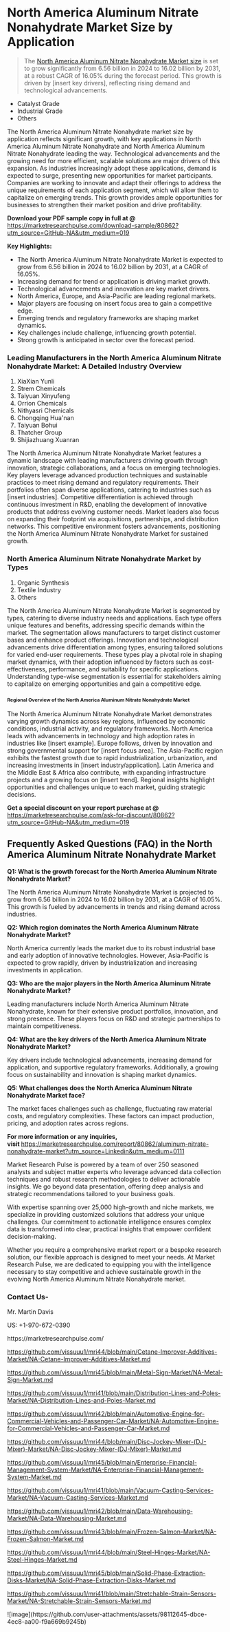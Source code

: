 <h1>North America Aluminum Nitrate Nonahydrate Market&nbsp;Size by Application</h1><blockquote><p>The <a href="https://marketresearchpulse.com/download-sample/80862?utm_source=GitHub-NA&amp;utm_medium=019">North America Aluminum Nitrate Nonahydrate Market size</a> is set to grow significantly from 6.56 billion in 2024 to 16.02 billion by 2031, at a robust CAGR of 16.05% during the forecast period. This growth is driven by [insert key drivers], reflecting rising demand and technological advancements.</p></blockquote><ul><li>Catalyst Grade<li> Industrial Grade<li> Others</li></ul><p>The North America Aluminum Nitrate Nonahydrate market size by application reflects significant growth, with key applications in North America Aluminum Nitrate Nonahydrate and North America Aluminum Nitrate Nonahydrate leading the way. Technological advancements and the growing need for more efficient, scalable solutions are major drivers of this expansion. As industries increasingly adopt these applications, demand is expected to surge, presenting new opportunities for market participants. Companies are working to innovate and adapt their offerings to address the unique requirements of each application segment, which will allow them to capitalize on emerging trends. This growth provides ample opportunities for businesses to strengthen their market position and drive profitability.</p><p><strong>Download your PDF sample copy in full at @ </strong><a href="https://marketresearchpulse.com/download-sample/80862?utm_source=GitHub-NA&amp;utm_medium=019">https://marketresearchpulse.com/download-sample/80862?utm_source=GitHub-NA&amp;utm_medium=019</a></p><p><strong>Key Highlights: </strong></p><ul><li>The North America Aluminum Nitrate Nonahydrate Market is expected to grow from 6.56 billion in 2024 to 16.02 billion by 2031, at a CAGR of 16.05%.</li><li>Increasing demand for trend or application is driving market growth.</li><li>Technological advancements and innovation are key market drivers.</li><li>North America, Europe, and Asia-Pacific are leading regional markets.</li><li>Major players are focusing on insert focus area to gain a competitive edge.</li><li>Emerging trends and regulatory frameworks are shaping market dynamics.</li><li>Key challenges include challenge, influencing growth potential.</li><li>Strong growth is anticipated in sector over the forecast period.</li></ul><h3>Leading Manufacturers in the North America Aluminum Nitrate Nonahydrate Market: A Detailed Industry Overview</h3><ol><li>XiaXian Yunli</li><li>Strem Chemicals</li><li>Taiyuan Xinyufeng</li><li>Orrion Chemicals</li><li>Nithyasri Chemicals</li><li>Chongqing Hua'nan</li><li>Taiyuan Bohui</li><li>Thatcher Group</li><li>Shijiazhuang Xuanran</li></ol><div class="flex max-w-full flex-col flex-grow"><div class="min-h-8 text-message flex w-full flex-col items-end gap-2 whitespace-normal break-words [.text-message+&amp;]:mt-5" dir="auto" data-message-author-role="assistant" data-message-id="fd8432e4-4910-450d-b182-61b7bfb0a01f" data-message-model-slug="gpt-4o"><div class="flex w-full flex-col gap-1 empty:hidden first:pt-[3px]"><div class="markdown prose w-full break-words dark:prose-invert light"><p>The North America Aluminum Nitrate Nonahydrate Market features a dynamic landscape with leading manufacturers driving growth through innovation, strategic collaborations, and a focus on emerging technologies. Key players leverage advanced production techniques and sustainable practices to meet rising demand and regulatory requirements. Their portfolios often span diverse applications, catering to industries such as [insert industries]. Competitive differentiation is achieved through continuous investment in R&amp;D, enabling the development of innovative products that address evolving customer needs. Market leaders also focus on expanding their footprint via acquisitions, partnerships, and distribution networks. This competitive environment fosters advancements, positioning the North America Aluminum Nitrate Nonahydrate Market for sustained growth.</p></div></div></div></div><h3>North America Aluminum Nitrate Nonahydrate Market by Types</h3><ol><li>Organic Synthesis<li> Textile Industry<li> Others</li></ol><div class="flex max-w-full flex-col flex-grow"><div class="min-h-8 text-message flex w-full flex-col items-end gap-2 whitespace-normal break-words [.text-message+&amp;]:mt-5" dir="auto" data-message-author-role="assistant" data-message-id="084470be-0bb7-4664-bddf-5156b4f41249" data-message-model-slug="gpt-4o-mini"><div class="flex w-full flex-col gap-1 empty:hidden first:pt-[3px]"><div class="markdown prose w-full break-words dark:prose-invert light"><p>The North America Aluminum Nitrate Nonahydrate Market is segmented by types, catering to diverse industry needs and applications. Each type offers unique features and benefits, addressing specific demands within the market. The segmentation allows manufacturers to target distinct customer bases and enhance product offerings. Innovation and technological advancements drive differentiation among types, ensuring tailored solutions for varied end-user requirements. These types play a pivotal role in shaping market dynamics, with their adoption influenced by factors such as cost-effectiveness, performance, and suitability for specific applications. Understanding type-wise segmentation is essential for stakeholders aiming to capitalize on emerging opportunities and gain a competitive edge.</p></div></div></div></div><h3><span style="font-size: 11px;">Regional Overview of the North America Aluminum Nitrate Nonahydrate Market</span></h3><div class="flex max-w-full flex-col flex-grow"><div class="min-h-8 text-message flex w-full flex-col items-end gap-2 whitespace-normal break-words [.text-message+&amp;]:mt-5" dir="auto" data-message-author-role="assistant" data-message-id="e9038762-ce64-4e30-91c9-9bd413514231" data-message-model-slug="gpt-4o-mini"><div class="flex w-full flex-col gap-1 empty:hidden first:pt-[3px]"><div class="markdown prose w-full break-words dark:prose-invert light"><p>The North America Aluminum Nitrate Nonahydrate Market demonstrates varying growth dynamics across key regions, influenced by economic conditions, industrial activity, and regulatory frameworks. North America leads with advancements in technology and high adoption rates in industries like [insert example]. Europe follows, driven by innovation and strong governmental support for [insert focus area]. The Asia-Pacific region exhibits the fastest growth due to rapid industrialization, urbanization, and increasing investments in [insert industry/application]. Latin America and the Middle East &amp; Africa also contribute, with expanding infrastructure projects and a growing focus on [insert trend]. Regional insights highlight opportunities and challenges unique to each market, guiding strategic decisions.</p></div></div></div></div><p><strong>Get a special discount on your report purchase at @ </strong><a href="https://marketresearchpulse.com/ask-for-discount/80862?utm_source=GitHub-NA&amp;utm_medium=019">https://marketresearchpulse.com/ask-for-discount/80862?utm_source=GitHub-NA&amp;utm_medium=019</a></p><h2>Frequently Asked Questions (FAQ) in the North America Aluminum Nitrate Nonahydrate Market</h2><p><strong>Q1: What is the growth forecast for the North America Aluminum Nitrate Nonahydrate Market?</strong></p><p>The North America Aluminum Nitrate Nonahydrate Market is projected to grow from 6.56 billion in 2024 to 16.02 billion by 2031, at a CAGR of 16.05%. This growth is fueled by advancements in trends and rising demand across industries.</p><p><strong>Q2: Which region dominates the North America Aluminum Nitrate Nonahydrate Market?</strong></p><p>North America currently leads the market due to its robust industrial base and early adoption of innovative technologies. However, Asia-Pacific is expected to grow rapidly, driven by industrialization and increasing investments in application.</p><p><strong>Q3: Who are the major players in the North America Aluminum Nitrate Nonahydrate Market?</strong></p><p>Leading manufacturers include North America Aluminum Nitrate Nonahydrate, known for their extensive product portfolios, innovation, and strong presence. These players focus on R&amp;D and strategic partnerships to maintain competitiveness.</p><p><strong>Q4: What are the key drivers of the North America Aluminum Nitrate Nonahydrate Market?</strong></p><p>Key drivers include technological advancements, increasing demand for application, and supportive regulatory frameworks. Additionally, a growing focus on sustainability and innovation is shaping market dynamics.</p><p><strong>Q5: What challenges does the North America Aluminum Nitrate Nonahydrate Market face?</strong></p><p>The market faces challenges such as challenge, fluctuating raw material costs, and regulatory complexities. These factors can impact production, pricing, and adoption rates across regions.</p><p><strong>For more information or any inquiries, visit&nbsp;</strong><a href="https://marketresearchpulse.com/report/80862/aluminum-nitrate-nonahydrate-market?utm_source=Linkedin&utm_medium=0111">https://marketresearchpulse.com/report/80862/aluminum-nitrate-nonahydrate-market?utm_source=Linkedin&utm_medium=0111</a></p><p>Market Research Pulse is powered by a team of over 250 seasoned analysts and subject matter experts who leverage advanced data collection techniques and robust research methodologies to deliver actionable insights. We go beyond data presentation, offering deep analysis and strategic recommendations tailored to your business goals.</p><p>With expertise spanning over 25,000 high-growth and niche markets, we specialize in providing customized solutions that address your unique challenges. Our commitment to actionable intelligence ensures complex data is transformed into clear, practical insights that empower confident decision-making.</p><p>Whether you require a comprehensive market report or a bespoke research solution, our flexible approach is designed to meet your needs. At Market Research Pulse, we are dedicated to equipping you with the intelligence necessary to stay competitive and achieve sustainable growth in the evolving North America Aluminum Nitrate Nonahydrate market.</p><h3><strong>Contact Us-</strong></h3><p>Mr. Martin Davis</p><p>US: +1-970-672-0390</p><p>https://marketresearchpulse.com/</p><p><a href="https://github.com/vissuuu1/mri44/blob/main/Cetane-Improver-Additives-Market/NA-Cetane-Improver-Additives-Market.md">https://github.com/vissuuu1/mri44/blob/main/Cetane-Improver-Additives-Market/NA-Cetane-Improver-Additives-Market.md</a></p><p><a href="https://github.com/vissuuu1/mri45/blob/main/Metal-Sign-Market/NA-Metal-Sign-Market.md">https://github.com/vissuuu1/mri45/blob/main/Metal-Sign-Market/NA-Metal-Sign-Market.md</a></p><p><a href="https://github.com/vissuuu1/mri41/blob/main/Distribution-Lines-and-Poles-Market/NA-Distribution-Lines-and-Poles-Market.md">https://github.com/vissuuu1/mri41/blob/main/Distribution-Lines-and-Poles-Market/NA-Distribution-Lines-and-Poles-Market.md</a></p><p><a href="https://github.com/vissuuu1/mri42/blob/main/Automotive-Engine-for-Commercial-Vehicles-and-Passenger-Car-Market/NA-Automotive-Engine-for-Commercial-Vehicles-and-Passenger-Car-Market.md">https://github.com/vissuuu1/mri42/blob/main/Automotive-Engine-for-Commercial-Vehicles-and-Passenger-Car-Market/NA-Automotive-Engine-for-Commercial-Vehicles-and-Passenger-Car-Market.md</a></p><p><a href="https://github.com/vissuuu1/mri44/blob/main/Disc-Jockey-Mixer-(DJ-Mixer)-Market/NA-Disc-Jockey-Mixer-(DJ-Mixer)-Market.md">https://github.com/vissuuu1/mri44/blob/main/Disc-Jockey-Mixer-(DJ-Mixer)-Market/NA-Disc-Jockey-Mixer-(DJ-Mixer)-Market.md</a></p><p><a href="https://github.com/vissuuu1/mri45/blob/main/Enterprise-Financial-Management-System-Market/NA-Enterprise-Financial-Management-System-Market.md">https://github.com/vissuuu1/mri45/blob/main/Enterprise-Financial-Management-System-Market/NA-Enterprise-Financial-Management-System-Market.md</a></p><p><a href="https://github.com/vissuuu1/mri41/blob/main/Vacuum-Casting-Services-Market/NA-Vacuum-Casting-Services-Market.md">https://github.com/vissuuu1/mri41/blob/main/Vacuum-Casting-Services-Market/NA-Vacuum-Casting-Services-Market.md</a></p><p><a href="https://github.com/vissuuu1/mri42/blob/main/Data-Warehousing-Market/NA-Data-Warehousing-Market.md">https://github.com/vissuuu1/mri42/blob/main/Data-Warehousing-Market/NA-Data-Warehousing-Market.md</a></p><p><a href="https://github.com/vissuuu1/mri43/blob/main/Frozen-Salmon-Market/NA-Frozen-Salmon-Market.md">https://github.com/vissuuu1/mri43/blob/main/Frozen-Salmon-Market/NA-Frozen-Salmon-Market.md</a></p><p><a href="https://github.com/vissuuu1/mri44/blob/main/Steel-Hinges-Market/NA-Steel-Hinges-Market.md">https://github.com/vissuuu1/mri44/blob/main/Steel-Hinges-Market/NA-Steel-Hinges-Market.md</a></p><p><a href="https://github.com/vissuuu1/mri45/blob/main/Solid-Phase-Extraction-Disks-Market/NA-Solid-Phase-Extraction-Disks-Market.md">https://github.com/vissuuu1/mri45/blob/main/Solid-Phase-Extraction-Disks-Market/NA-Solid-Phase-Extraction-Disks-Market.md</a></p><p><a href="https://github.com/vissuuu1/mri41/blob/main/Stretchable-Strain-Sensors-Market/NA-Stretchable-Strain-Sensors-Market.md">https://github.com/vissuuu1/mri41/blob/main/Stretchable-Strain-Sensors-Market/NA-Stretchable-Strain-Sensors-Market.md</a></p>
![image](https://github.com/user-attachments/assets/98112645-dbce-4ec8-aa00-f9a669b9245b)
